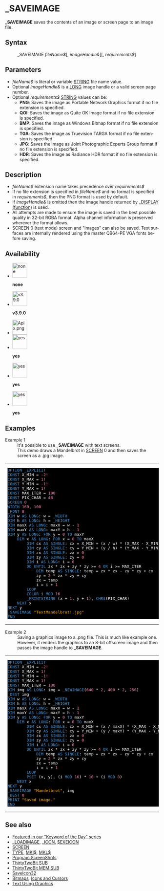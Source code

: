 <style>pre.codeide, pre.outputfixed, .outputcrt0 { background-color: #000 !important; color: #FFF !important; }</style><!DOCTYPE html>
<html class="client-nojs" dir="ltr" lang="en">
<head>
<title>_SAVEIMAGE - QB64 Phoenix Edition Wiki</title>
</head>
<body class="mediawiki ltr sitedir-ltr mw-hide-empty-elt ns-0 ns-subject page-SAVEIMAGE rootpage-SAVEIMAGE skin-vector action-view skin-vector-legacy vector-feature-language-in-header-enabled vector-feature-language-in-main-page-header-disabled vector-feature-language-alert-in-sidebar-disabled vector-feature-sticky-header-disabled vector-feature-sticky-header-edit-disabled vector-feature-table-of-contents-disabled vector-feature-visual-enhancement-next-disabled">
<div class="mw-body" id="content" role="main">
<a id="top"></a>
<h1 class="firstHeading mw-first-heading" id="firstHeading">_SAVEIMAGE</h1>
<div class="vector-body" id="bodyContent">
<div class="mw-body-content mw-content-ltr" dir="ltr" id="mw-content-text" lang="en"><div class="mw-parser-output"><p><b>_SAVEIMAGE</b> saves the contents of an image or screen page to an image file.
</p>
<h2><span class="mw-headline" id="Syntax">Syntax</span></h2>
<dl><dd><a class="mw-selflink selflink">_SAVEIMAGE</a> <i>fileName$</i>[, <i>imageHandle&amp;</i>][, <i>requirements$</i>]</dd></dl>
<p>
</p>
<h2><span class="mw-headline" id="Parameters">Parameters</span></h2>
<ul><li><i>fileName$</i> is literal or variable <a href="STRING" title="STRING">STRING</a> file name value.</li>
<li>Optional <i>imageHandle&amp;</i> is a <a href="LONG" title="LONG">LONG</a> image handle or a valid screen page number.</li>
<li>Optional <i>requirements$</i> <a href="STRING" title="STRING">STRING</a> values can be:
<ul><li><b>PNG</b>: Saves the image as Portable Network Graphics format if no file extension is specified.</li>
<li><b>QOI</b>: Saves the image as Quite OK Image format if no file extension is specified.</li>
<li><b>BMP</b>: Saves the image as Windows Bitmap format if no file extension is specified.</li>
<li><b>TGA</b>: Saves the image as Truevision TARGA format if no file extension is specified.</li>
<li><b>JPG</b>: Saves the image as Joint Photographic Experts Group format if no file extension is specified.</li>
<li><b>HDR</b>: Saves the image as Radiance HDR format if no file extension is specified.</li></ul></li></ul>
<p>
</p>
<h2><span class="mw-headline" id="Description">Description</span></h2>
<ul><li><i>fileName$</i> extension name takes precedence over <i>requirements$</i></li>
<li>If no file extension is specified in <i>fileName$</i> and no format is specified in <i>requirements$</i>, then the PNG format is used by default.</li>
<li>If <i>imageHandle&amp;</i> is omitted then the image handle returned by <a href="DISPLAY_(function)" title="DISPLAY (function)">_DISPLAY (function)</a> is used.</li>
<li>All attempts are made to ensure the image is saved in the best possible quality in 32-bit RGBA format. Alpha channel information is preserved wherever the format allows.</li>
<li>SCREEN 0 (text mode) screen and "images" can also be saved. Text surfaces are internally rendered using the master QB64-PE VGA fonts before saving.</li></ul>
<p>
</p>
<h2><span class="mw-headline" id="Availability">Availability</span></h2>
<ul class="gallery mw-gallery-nolines">
<li class="gallerybox" style="width: 53px"><div style="width: 53px">
<div class="thumb" style="width: 48px;"><div style="margin:0px auto;"><a class="image" href="File:Qb64.png" title="none"><img alt="none" decoding="async" height="48" src="/qb64wiki/images/9/91/Qb64.png" width="48"/></a></div></div>
<div class="gallerytext">
<p><b>none</b>
</p>
</div>
</div></li>
<li class="gallerybox" style="width: 53px"><div style="width: 53px">
<div class="thumb" style="width: 48px;"><div style="margin:0px auto;"><a class="image" href="File:Qbpe.png" title="v3.9.0"><img alt="v3.9.0" decoding="async" height="48" src="/qb64wiki/images/0/07/Qbpe.png" width="48"/></a></div></div>
<div class="gallerytext">
<p><b>v3.9.0</b>
</p>
</div>
</div></li>
<li class="gallerybox" style="width: 53px"><div style="width: 53px">
<div class="thumb" style="width: 48px;"><div style="margin:0px auto;"><a class="image" href="File:Apix.png"><img alt="Apix.png" decoding="async" height="48" src="/qb64wiki/images/5/5f/Apix.png" width="48"/></a></div></div>
<div class="gallerytext">
</div>
</div></li>
<li class="gallerybox" style="width: 53px"><div style="width: 53px">
<div class="thumb" style="width: 48px;"><div style="margin:0px auto;"><a class="image" href="File:Win.png" title="yes"><img alt="yes" decoding="async" height="48" src="/qb64wiki/images/2/29/Win.png" width="48"/></a></div></div>
<div class="gallerytext">
<p><b>yes</b>
</p>
</div>
</div></li>
<li class="gallerybox" style="width: 53px"><div style="width: 53px">
<div class="thumb" style="width: 48px;"><div style="margin:0px auto;"><a class="image" href="File:Lnx.png" title="yes"><img alt="yes" decoding="async" height="48" src="/qb64wiki/images/7/7a/Lnx.png" width="48"/></a></div></div>
<div class="gallerytext">
<p><b>yes</b>
</p>
</div>
</div></li>
<li class="gallerybox" style="width: 53px"><div style="width: 53px">
<div class="thumb" style="width: 48px;"><div style="margin:0px auto;"><a class="image" href="File:Osx.png" title="yes"><img alt="yes" decoding="async" height="48" src="/qb64wiki/images/2/22/Osx.png" width="48"/></a></div></div>
<div class="gallerytext">
<p><b>yes</b>
</p>
</div>
</div></li>
</ul>
<p>
</p>
<h2><span class="mw-headline" id="Examples">Examples</span></h2>
<dl><dt>Example 1</dt>
<dd>It's possible to use <b>_SAVEIMAGE</b> with text screens.</dd>
<dd>This demo draws a Mandelbrot in <a href="SCREEN" title="SCREEN">SCREEN</a> 0 and then saves the screen as a .jpg image.</dd></dl>
<table cellpadding="15px" width="100%">
<tbody><tr>
<td><pre class="codeide"><a href="OPTION" title="OPTION"><span style="color:#4593D8;">OPTION</span></a> <a class="mw-redirect" href="EXPLICIT" title="EXPLICIT"><span style="color:#4593D8;">_EXPLICIT</span></a>
<a href="CONST" title="CONST"><span style="color:#4593D8;">CONST</span></a> X_MIN = <span style="color:#F580B1;">-2!</span>
<a href="CONST" title="CONST"><span style="color:#4593D8;">CONST</span></a> X_MAX = <span style="color:#F580B1;">1!</span>
<a href="CONST" title="CONST"><span style="color:#4593D8;">CONST</span></a> Y_MIN = <span style="color:#F580B1;">-1!</span>
<a href="CONST" title="CONST"><span style="color:#4593D8;">CONST</span></a> Y_MAX = <span style="color:#F580B1;">1!</span>
<a href="CONST" title="CONST"><span style="color:#4593D8;">CONST</span></a> MAX_ITER = <span style="color:#F580B1;">100</span>
<a href="CONST" title="CONST"><span style="color:#4593D8;">CONST</span></a> PIX_CHAR = <span style="color:#F580B1;">48</span>
<a href="SCREEN" title="SCREEN"><span style="color:#4593D8;">SCREEN</span></a> <span style="color:#F580B1;">0</span>
<a href="WIDTH" title="WIDTH"><span style="color:#4593D8;">WIDTH</span></a> <span style="color:#F580B1;">160</span>, <span style="color:#F580B1;">100</span>
<a href="FONT" title="FONT"><span style="color:#4593D8;">_FONT</span></a> <span style="color:#F580B1;">8</span>
<a href="DIM" title="DIM"><span style="color:#4593D8;">DIM</span></a> w <a href="AS" title="AS"><span style="color:#4593D8;">AS</span></a> <a href="LONG" title="LONG"><span style="color:#4593D8;">LONG</span></a>: w = <a href="WIDTH_(function)" title="WIDTH (function)"><span style="color:#4593D8;">_WIDTH</span></a>
<a href="DIM" title="DIM"><span style="color:#4593D8;">DIM</span></a> h <a href="AS" title="AS"><span style="color:#4593D8;">AS</span></a> <a href="LONG" title="LONG"><span style="color:#4593D8;">LONG</span></a>: h = <a href="HEIGHT" title="HEIGHT"><span style="color:#4593D8;">_HEIGHT</span></a>
<a href="DIM" title="DIM"><span style="color:#4593D8;">DIM</span></a> maxX <a href="AS" title="AS"><span style="color:#4593D8;">AS</span></a> <a href="LONG" title="LONG"><span style="color:#4593D8;">LONG</span></a>: maxX = w - <span style="color:#F580B1;">1</span>
<a href="DIM" title="DIM"><span style="color:#4593D8;">DIM</span></a> maxY <a href="AS" title="AS"><span style="color:#4593D8;">AS</span></a> <a href="LONG" title="LONG"><span style="color:#4593D8;">LONG</span></a>: maxY = h - <span style="color:#F580B1;">1</span>
<a href="DIM" title="DIM"><span style="color:#4593D8;">DIM</span></a> y <a href="AS" title="AS"><span style="color:#4593D8;">AS</span></a> <a href="LONG" title="LONG"><span style="color:#4593D8;">LONG</span></a>: <a href="FOR" title="FOR"><span style="color:#4593D8;">FOR</span></a> y = <span style="color:#F580B1;">0</span> <a href="TO" title="TO"><span style="color:#4593D8;">TO</span></a> maxY
    <a href="DIM" title="DIM"><span style="color:#4593D8;">DIM</span></a> x <a href="AS" title="AS"><span style="color:#4593D8;">AS</span></a> <a href="LONG" title="LONG"><span style="color:#4593D8;">LONG</span></a>: <a href="FOR" title="FOR"><span style="color:#4593D8;">FOR</span></a> x = <span style="color:#F580B1;">0</span> <a href="TO" title="TO"><span style="color:#4593D8;">TO</span></a> maxX
        <a href="DIM" title="DIM"><span style="color:#4593D8;">DIM</span></a> cx <a href="AS" title="AS"><span style="color:#4593D8;">AS</span></a> <a href="SINGLE" title="SINGLE"><span style="color:#4593D8;">SINGLE</span></a>: cx = X_MIN + (x / w) * (X_MAX - X_MIN)
        <a href="DIM" title="DIM"><span style="color:#4593D8;">DIM</span></a> cy <a href="AS" title="AS"><span style="color:#4593D8;">AS</span></a> <a href="SINGLE" title="SINGLE"><span style="color:#4593D8;">SINGLE</span></a>: cy = Y_MIN + (y / h) * (Y_MAX - Y_MIN)
        <a href="DIM" title="DIM"><span style="color:#4593D8;">DIM</span></a> zx <a href="AS" title="AS"><span style="color:#4593D8;">AS</span></a> <a href="SINGLE" title="SINGLE"><span style="color:#4593D8;">SINGLE</span></a>: zx = <span style="color:#F580B1;">0</span>
        <a href="DIM" title="DIM"><span style="color:#4593D8;">DIM</span></a> zy <a href="AS" title="AS"><span style="color:#4593D8;">AS</span></a> <a href="SINGLE" title="SINGLE"><span style="color:#4593D8;">SINGLE</span></a>: zy = <span style="color:#F580B1;">0</span>
        <a href="DIM" title="DIM"><span style="color:#4593D8;">DIM</span></a> i <a href="AS" title="AS"><span style="color:#4593D8;">AS</span></a> <a href="LONG" title="LONG"><span style="color:#4593D8;">LONG</span></a>: i = <span style="color:#F580B1;">0</span>
        <a href="DO...LOOP" title="DO...LOOP"><span style="color:#4593D8;">DO UNTIL</span></a> zx * zx + zy * zy &gt;= <span style="color:#F580B1;">4</span> <a href="OR_(boolean)" title="OR (boolean)"><span style="color:#4593D8;">OR</span></a> i &gt;= MAX_ITER
            <a href="DIM" title="DIM"><span style="color:#4593D8;">DIM</span></a> temp <a href="AS" title="AS"><span style="color:#4593D8;">AS</span></a> <a href="SINGLE" title="SINGLE"><span style="color:#4593D8;">SINGLE</span></a>: temp = zx * zx - zy * zy + cx
            zy = <span style="color:#F580B1;">2</span> * zx * zy + cy
            zx = temp
            i = i + <span style="color:#F580B1;">1</span>
        <a href="LOOP" title="LOOP"><span style="color:#4593D8;">LOOP</span></a>
        <a href="COLOR" title="COLOR"><span style="color:#4593D8;">COLOR</span></a> i <a href="MOD" title="MOD"><span style="color:#4593D8;">MOD</span></a> <span style="color:#F580B1;">16</span>
        <a href="PRINTSTRING" title="PRINTSTRING"><span style="color:#4593D8;">_PRINTSTRING</span></a> (x + <span style="color:#F580B1;">1</span>, y + <span style="color:#F580B1;">1</span>), <a href="CHR$" title="CHR$"><span style="color:#4593D8;">CHR$</span></a>(PIX_CHAR)
    <a href="NEXT" title="NEXT"><span style="color:#4593D8;">NEXT</span></a> x
<a href="NEXT" title="NEXT"><span style="color:#4593D8;">NEXT</span></a> y
<a class="mw-selflink selflink"><span style="color:#4593D8;">_SAVEIMAGE</span></a> <span style="color:#FFB100;">"TextMandelbrot!.jpg"</span>
<a href="END" title="END"><span style="color:#4593D8;">END</span></a>
</pre>
</td></tr></tbody></table>
<dl><dt>Example 2</dt>
<dd>Saving a graphics image to a .png file. This is much like example one. However, it renders the graphics to an 8-bit offscreen image and then passes the image handle to <b>_SAVEIMAGE</b>.</dd></dl>
<table cellpadding="15px" width="100%">
<tbody><tr>
<td><pre class="codeide"><a href="OPTION" title="OPTION"><span style="color:#4593D8;">OPTION</span></a> <a class="mw-redirect" href="EXPLICIT" title="EXPLICIT"><span style="color:#4593D8;">_EXPLICIT</span></a>
<a href="CONST" title="CONST"><span style="color:#4593D8;">CONST</span></a> X_MIN = <span style="color:#F580B1;">-2!</span>
<a href="CONST" title="CONST"><span style="color:#4593D8;">CONST</span></a> X_MAX = <span style="color:#F580B1;">1!</span>
<a href="CONST" title="CONST"><span style="color:#4593D8;">CONST</span></a> Y_MIN = <span style="color:#F580B1;">-1!</span>
<a href="CONST" title="CONST"><span style="color:#4593D8;">CONST</span></a> Y_MAX = <span style="color:#F580B1;">1!</span>
<a href="CONST" title="CONST"><span style="color:#4593D8;">CONST</span></a> MAX_ITER = <span style="color:#F580B1;">100</span>
<a href="DIM" title="DIM"><span style="color:#4593D8;">DIM</span></a> img <a href="AS" title="AS"><span style="color:#4593D8;">AS</span></a> <a href="LONG" title="LONG"><span style="color:#4593D8;">LONG</span></a>: img = <a href="NEWIMAGE" title="NEWIMAGE"><span style="color:#4593D8;">_NEWIMAGE</span></a>(<span style="color:#F580B1;">640</span> * <span style="color:#F580B1;">2</span>, <span style="color:#F580B1;">400</span> * <span style="color:#F580B1;">2</span>, <span style="color:#F580B1;">256</span>)
<a href="DEST" title="DEST"><span style="color:#4593D8;">_DEST</span></a> img
<a href="DIM" title="DIM"><span style="color:#4593D8;">DIM</span></a> w <a href="AS" title="AS"><span style="color:#4593D8;">AS</span></a> <a href="LONG" title="LONG"><span style="color:#4593D8;">LONG</span></a>: w = <a href="WIDTH_(function)" title="WIDTH (function)"><span style="color:#4593D8;">_WIDTH</span></a>
<a href="DIM" title="DIM"><span style="color:#4593D8;">DIM</span></a> h <a href="AS" title="AS"><span style="color:#4593D8;">AS</span></a> <a href="LONG" title="LONG"><span style="color:#4593D8;">LONG</span></a>: h = <a href="HEIGHT" title="HEIGHT"><span style="color:#4593D8;">_HEIGHT</span></a>
<a href="DIM" title="DIM"><span style="color:#4593D8;">DIM</span></a> maxX <a href="AS" title="AS"><span style="color:#4593D8;">AS</span></a> <a href="LONG" title="LONG"><span style="color:#4593D8;">LONG</span></a>: maxX = w - <span style="color:#F580B1;">1</span>
<a href="DIM" title="DIM"><span style="color:#4593D8;">DIM</span></a> maxY <a href="AS" title="AS"><span style="color:#4593D8;">AS</span></a> <a href="LONG" title="LONG"><span style="color:#4593D8;">LONG</span></a>: maxY = h - <span style="color:#F580B1;">1</span>
<a href="DIM" title="DIM"><span style="color:#4593D8;">DIM</span></a> y <a href="AS" title="AS"><span style="color:#4593D8;">AS</span></a> <a href="LONG" title="LONG"><span style="color:#4593D8;">LONG</span></a>: <a href="FOR" title="FOR"><span style="color:#4593D8;">FOR</span></a> y = <span style="color:#F580B1;">0</span> <a href="TO" title="TO"><span style="color:#4593D8;">TO</span></a> maxY
    <a href="DIM" title="DIM"><span style="color:#4593D8;">DIM</span></a> x <a href="AS" title="AS"><span style="color:#4593D8;">AS</span></a> <a href="LONG" title="LONG"><span style="color:#4593D8;">LONG</span></a>: <a href="FOR" title="FOR"><span style="color:#4593D8;">FOR</span></a> x = <span style="color:#F580B1;">0</span> <a href="TO" title="TO"><span style="color:#4593D8;">TO</span></a> maxX
        <a href="DIM" title="DIM"><span style="color:#4593D8;">DIM</span></a> cx <a href="AS" title="AS"><span style="color:#4593D8;">AS</span></a> <a href="SINGLE" title="SINGLE"><span style="color:#4593D8;">SINGLE</span></a>: cx = X_MIN + (x / maxX) * (X_MAX - X_MIN)
        <a href="DIM" title="DIM"><span style="color:#4593D8;">DIM</span></a> cy <a href="AS" title="AS"><span style="color:#4593D8;">AS</span></a> <a href="SINGLE" title="SINGLE"><span style="color:#4593D8;">SINGLE</span></a>: cy = Y_MIN + (y / maxY) * (Y_MAX - Y_MIN)
        <a href="DIM" title="DIM"><span style="color:#4593D8;">DIM</span></a> zx <a href="AS" title="AS"><span style="color:#4593D8;">AS</span></a> <a href="SINGLE" title="SINGLE"><span style="color:#4593D8;">SINGLE</span></a>: zx = <span style="color:#F580B1;">0</span>
        <a href="DIM" title="DIM"><span style="color:#4593D8;">DIM</span></a> zy <a href="AS" title="AS"><span style="color:#4593D8;">AS</span></a> <a href="SINGLE" title="SINGLE"><span style="color:#4593D8;">SINGLE</span></a>: zy = <span style="color:#F580B1;">0</span>
        <a href="DIM" title="DIM"><span style="color:#4593D8;">DIM</span></a> i <a href="AS" title="AS"><span style="color:#4593D8;">AS</span></a> <a href="LONG" title="LONG"><span style="color:#4593D8;">LONG</span></a>: i = <span style="color:#F580B1;">0</span>
        <a href="DO...LOOP" title="DO...LOOP"><span style="color:#4593D8;">DO UNTIL</span></a> zx * zx + zy * zy &gt;= <span style="color:#F580B1;">4</span> <a href="OR_(boolean)" title="OR (boolean)"><span style="color:#4593D8;">OR</span></a> i &gt;= MAX_ITER
            <a href="DIM" title="DIM"><span style="color:#4593D8;">DIM</span></a> temp <a href="AS" title="AS"><span style="color:#4593D8;">AS</span></a> <a href="SINGLE" title="SINGLE"><span style="color:#4593D8;">SINGLE</span></a>: temp = zx * zx - zy * zy + cx
            zy = <span style="color:#F580B1;">2</span> * zx * zy + cy
            zx = temp
            i = i + <span style="color:#F580B1;">1</span>
        <a href="LOOP" title="LOOP"><span style="color:#4593D8;">LOOP</span></a>
        <a href="PSET" title="PSET"><span style="color:#4593D8;">PSET</span></a> (x, y), (i <a href="MOD" title="MOD"><span style="color:#4593D8;">MOD</span></a> <span style="color:#F580B1;">16</span>) * <span style="color:#F580B1;">16</span> + (i <a href="MOD" title="MOD"><span style="color:#4593D8;">MOD</span></a> <span style="color:#F580B1;">8</span>)
    <a href="NEXT" title="NEXT"><span style="color:#4593D8;">NEXT</span></a> x
<a href="NEXT" title="NEXT"><span style="color:#4593D8;">NEXT</span></a> y
<a class="mw-selflink selflink"><span style="color:#4593D8;">_SAVEIMAGE</span></a> <span style="color:#FFB100;">"Mandelbrot"</span>, img
<a href="DEST" title="DEST"><span style="color:#4593D8;">_DEST</span></a> <span style="color:#F580B1;">0</span>
<a href="PRINT" title="PRINT"><span style="color:#4593D8;">PRINT</span></a> <span style="color:#FFB100;">"Saved image."</span>
<a href="END" title="END"><span style="color:#4593D8;">END</span></a>
</pre>
</td></tr></tbody></table>
<p>
</p>
<h2><span class="mw-headline" id="See_also">See also</span></h2>
<ul><li><a class="external text" href="https://qb64phoenix.com/forum/showthread.php?tid=2749" rel="nofollow">Featured in our "Keyword of the Day" series</a></li>
<li><a href="LOADIMAGE" title="LOADIMAGE">_LOADIMAGE</a>, <a href="ICON" title="ICON">_ICON</a>, <a href="$EXEICON" title="$EXEICON">$EXEICON</a></li>
<li><a href="SCREEN" title="SCREEN">SCREEN</a></li>
<li><a href="TYPE" title="TYPE">TYPE</a>, <a href="MKI$" title="MKI$">MKI$</a>, <a href="MKL$" title="MKL$">MKL$</a></li>
<li><a href="Program_ScreenShots" title="Program ScreenShots">Program ScreenShots</a></li>
<li><a href="ThirtyTwoBit_SUB" title="ThirtyTwoBit SUB">ThirtyTwoBit SUB</a></li>
<li><a href="ThirtyTwoBit_MEM_SUB" title="ThirtyTwoBit MEM SUB">ThirtyTwoBit MEM SUB</a></li>
<li><a href="SaveIcon32" title="SaveIcon32">SaveIcon32</a></li>
<li><a href="Bitmaps" title="Bitmaps">Bitmaps</a>, <a href="Icons_and_Cursors" title="Icons and Cursors">Icons and Cursors</a></li>
<li><a href="Text_Using_Graphics" title="Text Using Graphics">Text Using Graphics</a></li></ul>
<!-- 
NewPP limit report
Cached time: 20240714193342
Cache expiry: 86400
Reduced expiry: false
Complications: [show‐toc]
CPU time usage: 0.103 seconds
Real time usage: 0.126 seconds
Preprocessor visited node count: 1349/1000000
Post‐expand include size: 8980/2097152 bytes
Template argument size: 1737/2097152 bytes
Highest expansion depth: 4/100
Expensive parser function count: 0/100
Unstrip recursion depth: 0/20
Unstrip post‐expand size: 2415/5000000 bytes
-->
<!--
Transclusion expansion time report (%,ms,calls,template)
100.00%   76.499      1 -total
 16.27%   12.446      1 Template:PageSyntax
  9.56%    7.311    130 Template:Cl
  4.83%    3.693     50 Template:Text
  4.41%    3.371     11 Template:Parameter
  3.81%    2.911      1 Template:PageExamples
  3.61%    2.765      2 Template:CodeEnd
  3.46%    2.648      1 Template:PageSeeAlso
  3.21%    2.455      1 Template:PageParameters
  3.17%    2.428      1 Template:PageDescription
-->
<!-- Saved in parser cache with key qb64pnix_mw19894-mwmb_:pcache:idhash:466-0!canonical and timestamp 20240714193342 and revision id 8953.
 -->
</div>
</div>
</div>
</div>
</body>
</html>
